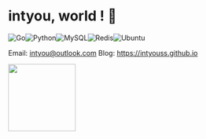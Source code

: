 # __intyou, world ! 👋__

![Go](https://img.shields.io/badge/go-%2300ADD8.svg?style=for-the-badge&logo=go&logoColor=white)![Python](https://img.shields.io/badge/python-3670A0?style=for-the-badge&logo=python&logoColor=ffdd54)![MySQL](https://img.shields.io/badge/mysql-%2300f.svg?style=for-the-badge&logo=mysql&logoColor=white)![Redis](https://img.shields.io/badge/redis-%23DD0031.svg?style=for-the-badge&logo=redis&logoColor=white)![Ubuntu](https://img.shields.io/badge/Ubuntu-E95420?style=for-the-badge&logo=ubuntu&logoColor=white)

Email: intyou@outlook.com
Blog: https://intyouss.github.io

<!--
<div align="center"> <img src="https://metrics.lecoq.io/intyouss?template=classic&base.metadata=0&base=header%2C%20activity%2C%20community%2C%20repositories%2C%20metadata&base.indepth=false&base.hireable=false&base.skip=false&config.timezone=Asia%2FShanghai"> </div> -->

<div align="left"> <img height="137px" src="https://github-readme-stats.vercel.app/api?username=intyouss&hide_title=true&hide_border=true&show_icons=true&line_height=21" /> </div> 

<!--![Top Langs](https://github-readme-stats.vercel.app/api/top-langs/?username=intyouss) -->

<!-- <div align="center"> <img src="https://github-profile-trophy.vercel.app/?username=intyouss" /> </div> -->
